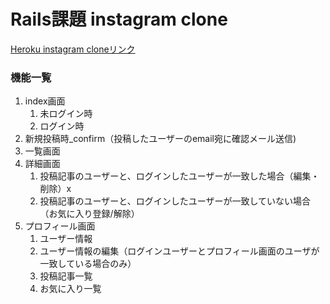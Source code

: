 # Rails課題 instagram clone

[Heroku instagram cloneリンク](https://aqueous-fjord-81078.herokuapp.com/)

### 機能一覧

1. index画面
   1. 未ログイン時
   1. ログイン時
1. 新規投稿時_confirm（投稿したユーザーのemail宛に確認メール送信)
1. 一覧画面
1. 詳細画面
    1. 投稿記事のユーザーと、ログインしたユーザーが一致した場合（編集・削除）x
    1. 投稿記事のユーザーと、ログインしたユーザーが一致していない場合（お気に入り登録/解除）
1. プロフィール画面
    1. ユーザー情報
    1. ユーザー情報の編集（ログインユーザーとプロフィール画面のユーザが一致している場合のみ）
    1. 投稿記事一覧
    1. お気に入り一覧
